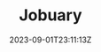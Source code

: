 ---
title: "Jobuary"
date: 2023-09-01T23:11:13Z
draft: false
url: "/jobuary/resume-reviewers-2025"
layout: jobuary-resume-reviewers-2025
preview: "images/event_posters/2023-2024/jobuary.jpg"
---